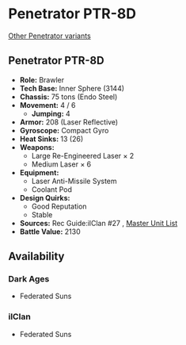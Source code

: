 # Penetrator PTR-8D 

[Other Penetrator variants](../penetrator.md) 

## Penetrator PTR-8D 

- **Role:** Brawler 
- **Tech Base:** Inner Sphere (3144) 
- **Chassis:** 75 tons (Endo Steel) 
- **Movement:** 4 / 6 
  - **Jumping:** 4 
- **Armor:** 208 (Laser Reflective) 
- **Gyroscope:** Compact Gyro 
- **Heat Sinks:** 13 (26) 
- **Weapons:** 
  - Large Re-Engineered Laser × 2 
  - Medium Laser × 6 
- **Equipment:** 
  - Laser Anti-Missile System 
  - Coolant Pod 
- **Design Quirks:** 
  - Good Reputation 
  - Stable 
- **Sources:** Rec Guide:ilClan #27 , [Master Unit List](http://masterunitlist.info/Unit/Details/9353) 
- **Battle Value:** 2130 

## Availability 

### Dark Ages 

- Federated Suns 

### ilClan 

- Federated Suns 

